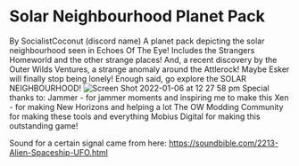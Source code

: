 # Solar Neighbourhood Planet Pack
By SocialistCoconut (discord name)
A planet pack depicting the solar neighbourhood seen in Echoes Of The Eye! Includes the Strangers Homeworld and the other strange places! And, a recent discovery by the Outer Wilds Ventures, a strange anomaly around the Attlerock! Maybe Esker will finally stop being lonely! Enough said, go explore the SOLAR NEIGHBOURHOOD!
![Screen Shot 2022-01-06 at 12 27 58 pm](https://user-images.githubusercontent.com/76930150/148316133-634ac71f-127e-48ce-99dc-c9406f2589d0.png)
Special thanks to:
Jammer - for jammer moments and inspiring me to make this
Xen - for making New Horizons and helping a lot
The OW Modding Community for making these tools and everything
Mobius Digital for making this outstanding game!


Sound for a certain signal came from here: https://soundbible.com/2213-Alien-Spaceship-UFO.html
